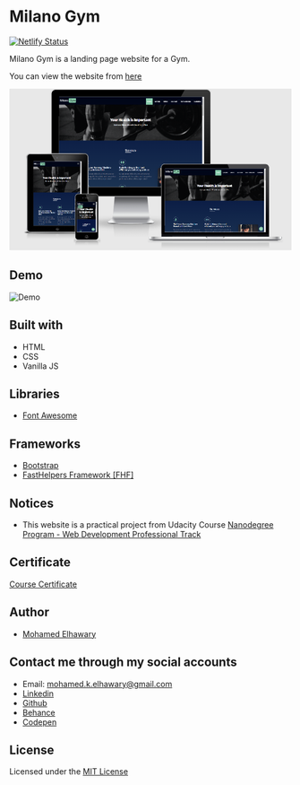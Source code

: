 # Milano Gym

[![Netlify Status](https://api.netlify.com/api/v1/badges/d953de8d-576e-49e3-b842-6ff8fcc8c18e/deploy-status)](https://app.netlify.com/sites/milanogym/deploys)  

Milano Gym is a landing page website for a Gym.

You can view the website from [here](https://milanogym.netlify.app/)

![Screenshot](mockup.png)  

## Demo
 
![Demo](https://user-images.githubusercontent.com/69651552/98614657-92d05b80-2301-11eb-8743-1cf475f6b18e.gif)  

## Built with

* HTML
* CSS
* Vanilla JS 

## Libraries  

* [Font Awesome](https://fontawesome.com/)  
  
## Frameworks 

* [Bootstrap](https://getbootstrap.com/)
* [FastHelpers Framework [FHF]](https://github.com/Mohamed-Elhawary/fasthelpers-framework-fhf)

## Notices

- This website is a practical project from Udacity Course [Nanodegree Program - Web Development Professional Track](https://www.udacity.com/course/intro-to-programming-nanodegree--nd000)

## Certificate

[Course Certificate](Certificate.pdf)

## Author

* [Mohamed Elhawary](https://www.linkedin.com/in/mohamed-elhawary14/)

## Contact me through my social accounts

* Email: mohamed.k.elhawary@gmail.com
* [Linkedin](https://www.linkedin.com/in/mohamed-elhawary14/)
* [Github](https://github.com/Mohamed-Elhawary)  
* [Behance](https://www.behance.net/mohamed-elhawary14)
* [Codepen](https://codepen.io/Mohamed-ElHawary) 

## License

Licensed under the [MIT License](LICENSE)
